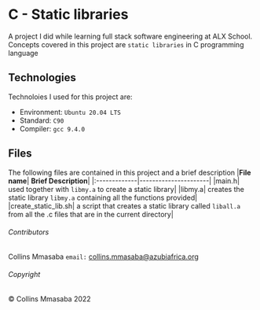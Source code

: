 # C - Static libraries
A project I did while learning full stack software engineering at ALX School. Concepts covered in this project are `static libraries` in C programming language

## Technologies
Technoloies I used for this project are:
- Environment: `Ubuntu 20.04 LTS`
- Standard: `C90`
- Compiler: `gcc 9.4.0`

## Files
The following files are contained in this project and a brief description
|**File name**| **Brief Description**|
|:-------------|----------------------|
|main.h| used together with `libmy.a` to create a static library|
|libmy.a| creates the static library `libmy.a` containing all the functions provided|
|create_static_lib.sh| a script that creates a static library called `liball.a` from all the .c files that are in the current directory|

###### Contributors ######
Collins Mmasaba 
`email:` <collins.mmasaba@azubiafrica.org>

###### Copyright ######
© Collins Mmasaba 2022
